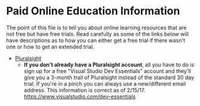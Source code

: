 # Paid Online Education Information

The point of this file is to tell you about online learning resources that are not free but have free trials. Read carefully as some of the links below will have descriptions as to how you can either get a free trial if there wasn't one or how to get an extended trial. 

* [Pluralsight](http://www.pluralsight.com)
  * **If you don't already have a Pluralsight account**, all you have to do is sign up for a free "Visual Studio Dev Essentials" account and they'll give you a 3-month trail of Pluralsight instead of the standard 30 day trial.  If you're in a pinch you can always use a new/different email address. This information is correct as of 2/15/17. https://www.visualstudio.com/dev-essentials